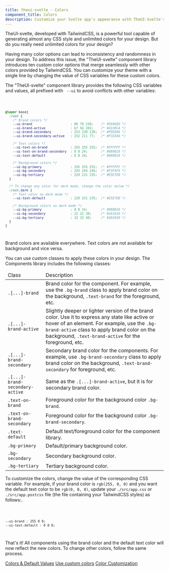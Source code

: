 ```yaml
---
title: theui-svelte - Colors
component_title: Colors
description: Customize your Svelte app's appearance with TheUI-Svelte's Colors and Branding guide. Learn how to apply your brand colors effortlessly.
---
```


<script lang="ts">
  import type { PageData } from "./$types";
  import DocContainer from "$lib/ui/doc/Container.svelte"
  import Head from "$lib/ui/doc/Head.svelte"
  import Block from "$lib/ui/doc/Block.svelte"
  import Code from "$lib/ui/doc/Code.svelte"
  import { Alert, Table, TBody, TR, TD, THead } from "theui-svelte"
  export let data: PageData;
</script>

<DocContainer setupLink={false}>
  <Head title="Colors and Branding" text="One of the main features of TheUI Components library is the customizable color options that allow you to maintain brand identity and ensure consistent theming efficiently." edit_url={data.edit_url}/>
  <Block>
    <p class="not-prose">TheUI-svelte, developed with TailwindCSS, is a powerful tool capable of generating almost any CSS style and unlimited colors for your design. But do you really need unlimited colors for your design?</p>
    <p class="not-prose">Having many color options can lead to inconsistency and randomness in your design. To address this issue, the "TheUI-svelte" component library introduces ten custom color options that merge seamlessly with other colors provided by TailwindCSS. You can customize your theme with a single line by changing the value of CSS variables for these custom colors.</p>
  </Block>
  <Block title="TheUI Colors & Default Values" id="colorsAndValues">
    <p class="not-prose">The "TheUI-svelte" component library provides the following CSS variables and values, all prefixed with <code> --ui</code> to avoid conflicts with other variables:</p>
<Code title="CSS variables">

```css
@layer base{
  :root {
    /* Brand colors */
    --ui-brand                    : 80 70 230;    /* #5046E6 */
    --ui-brand-active             : 67 56 202;    /* #4338CA */
    --ui-brand-secondary          : 253 230 138;  /* #FDE68A */
    --ui-brand-secondary-active   : 252 211 77;   /* #FCD34D */

    /* Text colors */
    --ui-text-on-brand            : 255 255 255;  /* #FFFFFF */
    --ui-text-on-brand-secondary  : 8 8 24;       /* #080818 */
    --ui-text-default             : 8 8 24;       /* #080818 */

    /* Background colors */
    --ui-bg-primary               : 255 255 255;  /* #FFFFFF */
    --ui-bg-secondary             : 243 244 246;  /* #F3F4F6 */
    --ui-bg-tertiary              : 229 231 235;  /* #E5E7EB */
  }

  /* To change any color for dark mode, change the color below */
  :root.dark {
    /* Text color on dark mode */
    --ui-text-default             : 229 231 235;  /* #E5E7EB */

    /* Background colors on dark mode */
    --ui-bg-primary               : 8 8 24;       /* #080818 */
    --ui-bg-secondary             : 22 22 38;     /* #161626 */
    --ui-bg-tertiary              : 32 32 48;     /* #202030 */
  }
}
```
</Code>

  <Alert class="mb-0" type="info" variant="borderStart" icon={false} round = "none" dismissible={false}>Brand colors are available everywhere. Text colors are not available for background and vice versa.</Alert>
  </Block>
  <Block title="Use of Custom Colors" id="useColors">
    <p class="not-prose">You can use custom classes to apply these colors in your design. The Components library includes the following classes:</p>
    <Table class="my-0">
      <THead>
        <TR>
          <TD>Class</TD>
          <TD>Description</TD>
        </TR>
      </THead>
      <TBody>
        <TR>
          <TD><span class="not-prose whitespace-nowrap"><code>.[...]-brand</code></span></TD>
          <TD>Brand color for the component. For example, use the <span class="not-prose"><code>.bg-brand</code></span> class to apply brand color on the background, <span class="not-prose"><code>.text-brand</code></span> for the foreground, etc.</TD>
        </TR>
        <TR>
          <TD><span class="not-prose whitespace-nowrap"><code>.[...]-brand-active</code></span></TD>
          <TD>Slightly deeper or lighter version of the brand color. Use it to express any state like active or hover of an element. For example, use the <span class="not-prose"><code>.bg-brand-active</code></span> class to apply brand color on the background, <span class="not-prose"><code>.text-brand-active</code></span> for the foreground, etc.</TD>
        </TR>
        <TR>
          <TD><span class="not-prose whitespace-nowrap"><code>.[...]-brand-secondary</code></span></TD>
          <TD>Secondary brand color for the components. For example, use <span class="not-prose"><code>.bg-brand-secondary</code></span> class to apply brand color on the background, <span class="not-prose"><code>.text-brand-secondary</code> for foreground</span>, etc.</TD>
        </TR>
        <TR>
          <TD><span class="not-prose whitespace-nowrap"><code>.[...]-brand-secondary-active</code></span></TD>
          <TD>Same as the <span class="not-prose whitespace-nowrap"><code>.[...]-brand-active</code></span>, but it is for secondary brand color.</TD>
        </TR>
        <TR>
          <TD><span class="not-prose whitespace-nowrap"><code>.text-on-brand</code></span></TD>
          <TD>Foreground color for the background color <span class="not-prose"><code>.bg-brand</code></span>.</TD>
        </TR>
        <TR>
          <TD><span class="not-prose whitespace-nowrap"><code>.text-on-brand-secondary</code></span></TD>
          <TD>Foreground color for the background color <span class="not-prose"><code>.bg-brand-secondary</code></span>.</TD>
        </TR>
        <TR>
          <TD><span class="not-prose whitespace-nowrap"><code>.text-default</code></span></TD>
          <TD>Default text/foreground color for the component library.</TD>
        </TR>
        <TR>
          <TD><span class="not-prose whitespace-nowrap"><code>.bg-primary</code></span></TD>
          <TD>Default/primary background color.</TD>
        </TR>
        <TR>
          <TD><span class="not-prose whitespace-nowrap"><code>.bg-secondary</code></span></TD>
          <TD>Secondary background color.</TD>
        </TR>
        <TR>
          <TD><span class="not-prose whitespace-nowrap"><code>.bg-tertiary</code></span></TD>
          <TD>Tertiary background color.</TD>
        </TR>
      </TBody>
    </Table>
  </Block>

  <Block title="Color Customization" id="customization">
    <p class="not-prose">To customize the colors, change the value of the corresponding CSS variable. For example, if your brand color is <code>rgb(255, 0, 0)</code> and you want the default text color to be <code>rgb(0, 0, 0)</code>, update your <code>./src/app.css</code> or <code>./src/app.postcss</code> file (the file containing your TailwindCSS styles) as follows:.</p>
<Code title="Customize CSS variables">

```css
--ui-brand : 255 0 0;
--ui-text-default : 0 0 0;
```
</Code>
    <p class="not-prose">That's it! All components using the brand color and the default text color will now reflect the new colors. To change other colors, follow the same process.</p>
  </Block>
  <svelte:fragment slot="sidebar">
    <a href="#colorsAndValues">Colors & Default Values</a>
    <a href="#useColors">Use custom colors</a>
    <a href="#customization">Color Customization</a>
  </svelte:fragment>
</DocContainer>
